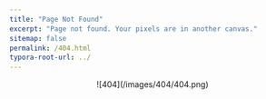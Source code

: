 ```yaml
---
title: "Page Not Found"
excerpt: "Page not found. Your pixels are in another canvas."
sitemap: false
permalink: /404.html
typora-root-url: ../
---
```


<center>
  ![404](/images/404/404.png)
</center>


